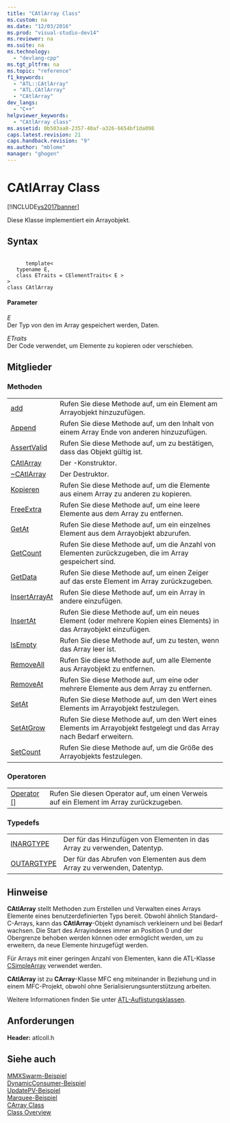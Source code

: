 ```yaml
---
title: "CAtlArray Class"
ms.custom: na
ms.date: "12/03/2016"
ms.prod: "visual-studio-dev14"
ms.reviewer: na
ms.suite: na
ms.technology: 
  - "devlang-cpp"
ms.tgt_pltfrm: na
ms.topic: "reference"
f1_keywords: 
  - "ATL::CAtlArray"
  - "ATL.CAtlArray"
  - "CAtlArray"
dev_langs: 
  - "C++"
helpviewer_keywords: 
  - "CAtlArray class"
ms.assetid: 0b503aa8-2357-40af-a326-6654bf1da098
caps.latest.revision: 21
caps.handback.revision: "9"
ms.author: "mblome"
manager: "ghogen"
---
```

# CAtlArray Class
[!INCLUDE[vs2017banner](../../assembler/inline/includes/vs2017banner.md)]

Diese Klasse implementiert ein Arrayobjekt.  
  
## Syntax  
  
```  
  
      template<   
   typename E,  
   class ETraits = CElementTraits< E >   
>  
class CAtlArray  
```  
  
#### Parameter  
 *E*  
 Der Typ von den im Array gespeichert werden, Daten.  
  
 *ETraits*  
 Der Code verwendet, um Elemente zu kopieren oder verschieben.  
  
## Mitglieder  
  
### Methoden  
  
|||  
|-|-|  
|[add](../Topic/CAtlArray::Add.md)|Rufen Sie diese Methode auf, um ein Element am Arrayobjekt hinzuzufügen.|  
|[Append](../Topic/CAtlArray::Append.md)|Rufen Sie diese Methode auf, um den Inhalt von einem Array Ende von anderen hinzuzufügen.|  
|[AssertValid](../Topic/CAtlArray::AssertValid.md)|Rufen Sie diese Methode auf, um zu bestätigen, dass das Objekt gültig ist.|  
|[CAtlArray](../Topic/CAtlArray::CAtlArray.md)|Der \-Konstruktor.|  
|[~CAtlArray](../Topic/CAtlArray::~CAtlArray.md)|Der Destruktor.|  
|[Kopieren](../Topic/CAtlArray::Copy.md)|Rufen Sie diese Methode auf, um die Elemente aus einem Array zu anderen zu kopieren.|  
|[FreeExtra](../Topic/CAtlArray::FreeExtra.md)|Rufen Sie diese Methode auf, um eine leere Elemente aus dem Array zu entfernen.|  
|[GetAt](../Topic/CAtlArray::GetAt.md)|Rufen Sie diese Methode auf, um ein einzelnes Element aus dem Arrayobjekt abzurufen.|  
|[GetCount](../Topic/CAtlArray::GetCount.md)|Rufen Sie diese Methode auf, um die Anzahl von Elementen zurückzugeben, die im Array gespeichert sind.|  
|[GetData](../Topic/CAtlArray::GetData.md)|Rufen Sie diese Methode auf, um einen Zeiger auf das erste Element im Array zurückzugeben.|  
|[InsertArrayAt](../Topic/CAtlArray::InsertArrayAt.md)|Rufen Sie diese Methode auf, um ein Array in andere einzufügen.|  
|[InsertAt](../Topic/CAtlArray::InsertAt.md)|Rufen Sie diese Methode auf, um ein neues Element \(oder mehrere Kopien eines Elements\) in das Arrayobjekt einzufügen.|  
|[IsEmpty](../Topic/CAtlArray::IsEmpty.md)|Rufen Sie diese Methode auf, um zu testen, wenn das Array leer ist.|  
|[RemoveAll](../Topic/CAtlArray::RemoveAll.md)|Rufen Sie diese Methode auf, um alle Elemente aus Arrayobjekt zu entfernen.|  
|[RemoveAt](../Topic/CAtlArray::RemoveAt.md)|Rufen Sie diese Methode auf, um eine oder mehrere Elemente aus dem Array zu entfernen.|  
|[SetAt](../Topic/CAtlArray::SetAt.md)|Rufen Sie diese Methode auf, um den Wert eines Elements im Arrayobjekt festzulegen.|  
|[SetAtGrow](../Topic/CAtlArray::SetAtGrow.md)|Rufen Sie diese Methode auf, um den Wert eines Elements im Arrayobjekt festgelegt und das Array nach Bedarf erweitern.|  
|[SetCount](../Topic/CAtlArray::SetCount.md)|Rufen Sie diese Methode auf, um die Größe des Arrayobjekts festzulegen.|  
  
### Operatoren  
  
|||  
|-|-|  
|[Operator &#91;&#93;](../Topic/CAtlArray::operator.md)|Rufen Sie diesen Operator auf, um einen Verweis auf ein Element im Array zurückzugeben.|  
  
### Typedefs  
  
|||  
|-|-|  
|[INARGTYPE](../Topic/CAtlArray::INARGTYPE.md)|Der für das Hinzufügen von Elementen in das Array zu verwenden, Datentyp.|  
|[OUTARGTYPE](../Topic/CAtlArray::OUTARGTYPE.md)|Der für das Abrufen von Elementen aus dem Array zu verwenden, Datentyp.|  
  
## Hinweise  
 **CAtlArray** stellt Methoden zum Erstellen und Verwalten eines Arrays Elemente eines benutzerdefinierten Typs bereit.  Obwohl ähnlich Standard\-C\-Arrays, kann das **CAtlArray**\-Objekt dynamisch verkleinern und bei Bedarf wachsen.  Die Start des Arrayindexes immer an Position 0 und der Obergrenze behoben werden können oder ermöglicht werden, um zu erweitern, da neue Elemente hinzugefügt werden.  
  
 Für Arrays mit einer geringen Anzahl von Elementen, kann die ATL\-Klasse [CSimpleArray](../../atl/reference/csimplearray-class.md) verwendet werden.  
  
 **CAtlArray** ist zu **CArray**\-Klasse MFC eng miteinander in Beziehung und in einem MFC\-Projekt, obwohl ohne Serialisierungsunterstützung arbeiten.  
  
 Weitere Informationen finden Sie unter [ATL\-Auflistungsklassen](../../atl/atl-collection-classes.md).  
  
## Anforderungen  
 **Header:** atlcoll.h  
  
## Siehe auch  
 [MMXSwarm\-Beispiel](../../top/visual-cpp-samples.md)   
 [DynamicConsumer\-Beispiel](../../top/visual-cpp-samples.md)   
 [UpdatePV\-Beispiel](../../top/visual-cpp-samples.md)   
 [Marquee\-Beispiel](../../top/visual-cpp-samples.md)   
 [CArray Class](../../mfc/reference/carray-class.md)   
 [Class Overview](../../atl/atl-class-overview.md)